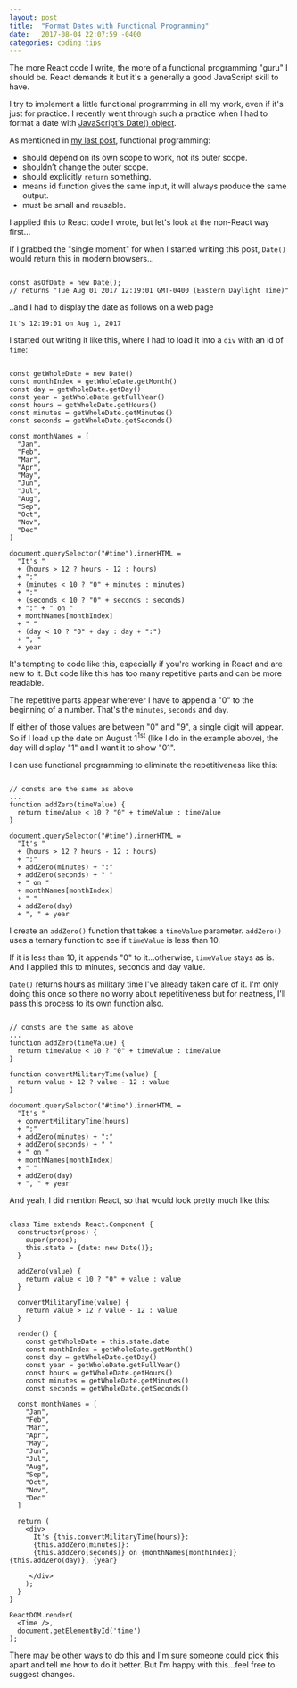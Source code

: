 ```yaml
---
layout: post
title:  "Format Dates with Functional Programming"
date:   2017-08-04 22:07:59 -0400
categories: coding tips
---
```

The more React code I write, the more of a functional programming "guru" I should be. React demands it but it's a generally a good JavaScript skill to have.

I try to implement a little functional programming in all my work, even if it's just for practice. I recently went through such a practice when I had to format a date with <a href="https://developer.mozilla.org/en-US/docs/Web/JavaScript/Reference/Global_Objects/Date">JavaScript's Date() object</a>.

As mentioned in <a href="http://kaidez.com/learn-javascript-unit-testing/">my last post</a>, functional programming:

<ul><li class="post-list-item">should depend on its own scope to work, not its outer scope.</li><li class="post-list-item">shouldn’t change the outer scope.</li><li class="post-list-item">should explicitly <code>return</code> something.</li><li class="post-list-item">means id function gives the same input, it will always produce the same output.</li><li class="post-list-item">must be small and reusable.</li></ul>

I applied this to React code I wrote, but let's look at the non-React way first...

If I grabbed the "single moment" for when I started writing this post, <code>Date()</code> would return this in modern browsers...
<pre><code class="language-javascript">
const asOfDate = new Date();
// returns "Tue Aug 01 2017 12:19:01 GMT-0400 (Eastern Daylight Time)"
</code></pre>

..and I had to display the date as follows on a web page
<pre><code class="language-javascript">It's 12:19:01 on Aug 1, 2017</code></pre>
I started out writing it like this, where I had to load it into a <code>div</code> with an id of <code>time</code>:

<pre><code class="language-javascript">
const getWholeDate = new Date()
const monthIndex = getWholeDate.getMonth()
const day = getWholeDate.getDay()
const year = getWholeDate.getFullYear()
const hours = getWholeDate.getHours()
const minutes = getWholeDate.getMinutes()
const seconds = getWholeDate.getSeconds()

const monthNames = [
  "Jan",
  "Feb",
  "Mar",
  "Apr",
  "May",
  "Jun",
  "Jul",
  "Aug",
  "Sep",
  "Oct",
  "Nov",
  "Dec"
]

document.querySelector("#time").innerHTML =
  "It's "
  + (hours &gt; 12 ? hours - 12 : hours)
  + ":"
  + (minutes &lt; 10 ? "0" + minutes : minutes)
  + ":"
  + (seconds &lt; 10 ? "0" + seconds : seconds)
  + ":" + " on "
  + monthNames[monthIndex]
  + " "
  + (day &lt; 10 ? "0" + day : day + ":")
  + ", "
  + year
</code></pre>

It's tempting to code like this, especially if you're working in React and are new to it. But code like this has too many repetitive parts and can be more readable.

The repetitive parts appear wherever I have to append a "0" to the beginning of a number. That's the <code>minutes</code>, <code>seconds</code> and <code>day</code>.

If either of those values are between "0" and "9", a single digit will appear. So if I load up the date on August 1<sup>1st</sup> (like I do in the example above), the day will display "1" and I want it to show "01".

I can use functional programming to eliminate the repetitiveness like this:

<pre><code class="language-javascript">
// consts are the same as above
...
function addZero(timeValue) {
  return timeValue &lt; 10 ? "0" + timeValue : timeValue
}

document.querySelector("#time").innerHTML =
  "It's "
  + (hours &gt; 12 ? hours - 12 : hours)
  + ":"
  + addZero(minutes) + ":"
  + addZero(seconds) + " "
  + " on "
  + monthNames[monthIndex]
  + " "
  + addZero(day)
  + ", " + year
</code></pre>

I create an <code>addZero()</code> function that takes a <code>timeValue</code> parameter. <code>addZero()</code> uses a ternary function to see if <code>timeValue</code> is less than 10.

If it is less than 10, it appends "0" to it...otherwise, <code>timeValue</code> stays as is. And I applied this to minutes, seconds and day value.

<code>Date()</code> returns hours as military time I've already taken care of it. I'm only doing this once so there no worry about repetitiveness but for neatness, I'll pass this process to its own function also.

<pre><code class="language-javascript">
// consts are the same as above
...
function addZero(timeValue) {
  return timeValue &lt; 10 ? "0" + timeValue : timeValue
}

function convertMilitaryTime(value) {
  return value &gt; 12 ? value - 12 : value
}

document.querySelector("#time").innerHTML =
  "It's "
  + convertMilitaryTime(hours)
  + ":"
  + addZero(minutes) + ":"
  + addZero(seconds) + " "
  + " on "
  + monthNames[monthIndex]
  + " "
  + addZero(day)
  + ", " + year
</code></pre>
And yeah, I did mention React, so that would look pretty much like this:
<pre><code class="language-javascript">
class Time extends React.Component {
  constructor(props) {
    super(props);
    this.state = {date: new Date()};
  }

  addZero(value) {
    return value &lt; 10 ? "0" + value : value
  }

  convertMilitaryTime(value) {
    return value &gt; 12 ? value - 12 : value
  }

  render() {
    const getWholeDate = this.state.date
    const monthIndex = getWholeDate.getMonth()
    const day = getWholeDate.getDay()
    const year = getWholeDate.getFullYear()
    const hours = getWholeDate.getHours()
    const minutes = getWholeDate.getMinutes()
    const seconds = getWholeDate.getSeconds()

  const monthNames = [
    "Jan",
    "Feb",
    "Mar",
    "Apr",
    "May",
    "Jun",
    "Jul",
    "Aug",
    "Sep",
    "Oct",
    "Nov",
    "Dec"
  ]

  return (
    &lt;div&gt;
      It's {this.convertMilitaryTime(hours)}:
      {this.addZero(minutes)}:
      {this.addZero(seconds)} on {monthNames[monthIndex]} {this.addZero(day)}, {year}

     &lt;/div&gt;
    );
  }
}

ReactDOM.render(
  &lt;Time /&gt;,
  document.getElementById('time')
);
</code></pre>
There may be other ways to do this and I'm sure someone could pick this apart and tell me how to do it better. But I'm happy with this...feel free to suggest changes.


